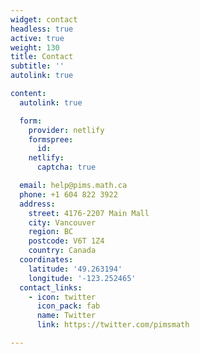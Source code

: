```yaml
---
widget: contact
headless: true
active: true
weight: 130
title: Contact
subtitle: ''
autolink: true

content:
  autolink: true

  form:
    provider: netlify
    formspree:
      id:
    netlify:
      captcha: true

  email: help@pims.math.ca
  phone: +1 604 822 3922
  address:
    street: 4176-2207 Main Mall
    city: Vancouver
    region: BC
    postcode: V6T 1Z4
    country: Canada
  coordinates:
    latitude: '49.263194'
    longitude: '-123.252465'
  contact_links:
    - icon: twitter
      icon_pack: fab
      name: Twitter
      link: https://twitter.com/pimsmath

---
```

